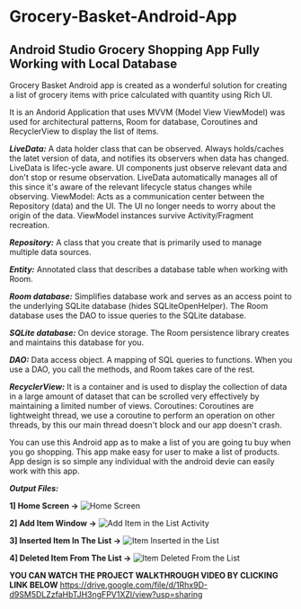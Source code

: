 # Grocery-Basket-Android-App
## Android Studio Grocery Shopping App Fully Working  with Local Database

Grocery Basket Android app is created as a wonderful solution for creating a list of grocery items with price calculated with quantity using Rich UI.

It is an Andorid Application that uses MVVM (Model View ViewModel) was used for architectural patterns, Room for database, Coroutines and RecyclerView to display the list of items. 

***LiveData:*** A data holder class that can be observed. Always holds/caches the latet version of data, and notifies its observers when data has changed. LiveData is lifec-ycle aware. UI components just observe relevant data and don't stop or resume observation. LiveData automatically manages all of this since it's aware of the relevant lifecycle status changes while observing. ViewModel: Acts as a communication center between the Repository (data) and the UI. The UI no longer needs to worry about the origin of the data. ViewModel instances survive Activity/Fragment recreation.

***Repository:*** A class that you create that is primarily used to manage multiple data sources. 

***Entity:*** Annotated class that describes a database table when working with Room. 

***Room database:*** Simplifies database work and serves as an access point to the underlying SQLite database (hides SQLiteOpenHelper). The Room database uses the DAO to issue queries to the SQLite database.

***SQLite database:*** On device storage. The Room persistence library creates and maintains this database for you. 

***DAO:*** Data access object. A mapping of SQL queries to functions. When you use a DAO, you call the methods, and Room takes care of the rest. 

***RecyclerView:*** It is a container and is used to display the collection of data in a large amount of dataset that can be scrolled very effectively by maintaining a limited number of views. Coroutines: Coroutines are lightweight thread, we use a coroutine to perform an operation on other threads, by this our main thread doesn't block and our app doesn't crash.

You can use this Android app as to make a list of you are going tu buy when you go shopping. This app make easy for user to make a list of products. App design is so simple any individual with the android devie can easily work with this app.

***Output Files:***

**1] Home Screen ->**
![Home Screen](https://user-images.githubusercontent.com/109810660/192148149-88477faf-b0d5-4825-83a3-3dcf2d28b0ed.jpg)

**2] Add Item Window ->**
![Add Item in the List Activity](https://user-images.githubusercontent.com/109810660/192148193-1f718fec-2082-4785-9010-c003268d2655.jpg)

**3] Inserted Item In The List ->**
![Item Inserted in the List](https://user-images.githubusercontent.com/109810660/192148231-65297dab-68d6-4a2b-a683-497a6926219c.jpg)

**4] Deleted Item From The List ->**
![Item Deleted From the List](https://user-images.githubusercontent.com/109810660/192148252-2a9d72fe-7813-4ecd-8d98-549581a60d1d.jpg)

**YOU CAN WATCH THE PROJECT WALKTHROUGH VIDEO BY CLICKING LINK BELOW**
https://drive.google.com/file/d/1Rhx9D-d9SM5DLZzfaHbTJH3ngFPV1XZl/view?usp=sharing
